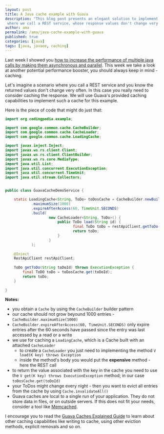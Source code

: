 ```yaml
---
layout: post
title: A Java cache example with Guava
description: "This blog post presents an elegant solution to implement a Java cache with Guava. We imagine a scenario
 where we call a REST service, whose response values don't change very often"
author: ama
permalink: /ama/java-cache-example-with-guava
published: true
categories: [java]
tags: [java, javaee, caching]
---
```


Last week I showed you [how to increase the performance of multiple java calls by making them asynchronous and parallel](http://www.codingpedia.org/ama/how-to-make-parallel-calls-in-java-with-completablefuture-example).
This week we take a look at another potential performance booster, you should always keep in mind - <span class="highlight-yellow">caching</span>. 

Let's imagine a scenario where you call a REST service and you know the returned values don't change very often. In this case
you really need to consider caching the response. We will use Guava's provided caching capabilities to implement such a cache
for this example. 

<!--more-->

Here is the piece of code that might do just that:
  
```java
import org.codingpedia.example;

import com.google.common.cache.CacheBuilder;
import com.google.common.cache.CacheLoader;
import com.google.common.cache.LoadingCache;

import javax.inject.Inject;
import javax.ws.rs.client.Client;
import javax.ws.rs.client.ClientBuilder;
import javax.ws.rs.core.MediaType;
import java.util.List;
import java.util.concurrent.ExecutionException;
import java.util.concurrent.TimeUnit;
import java.util.stream.Collectors;


public class GuavaCacheDemoService {

    static LoadingCache<String, ToDo> toDosCache = CacheBuilder.newBuilder()
            .maximumSize(1000)
            .expireAfterAccess(60, TimeUnit.SECONDS)
            .build(
                    new CacheLoader<String, ToDo>() {
                        public ToDo load(String id) {
                               final ToDo toDo = restApiClient.getToDo(id);    
                               return toDo;
                        }
                    }
            );
    
    @Inject
    RestApiClient restApiClient;
    
    ToDo getToDo(String toDoId) throws ExecutionException {
        final ToDO toDo = toDosCache.get(toDoId);
        return toDo; 
    }
    
}
```

**Notes:**

* you obtain a `Cache` by using the `CacheBuilder` builder pattern
* our cache should not grow beyound 1000 entries - `CacheBuilder.maximumSize(1000)`
*  `CacheBuilder.expireAfterAccess(60, TimeUnit.SECONDS)` only expire entries after the 60 seconds have passed since the entry was last accessed by a read or a write
* we use for caching a  `LoadingCache`, which is a Cache built with an attached `CacheLoader`
  * to create a `CacheLoader` you just need to implementing the method `V load(K key) throws Exception`
  * inside the method's body you would put the **expensive** method - here the REST call
* to return the value associated with the key in the cache you need to use the `V get(K key) throws ExecutionException` method;
in our case `toDosCache.get(toDoId)`
* your ToDos might change every night - then you want to evict all entries from
the cache by using `Cache.invalidateAll()`
* Guava caches are local to a single run of your application. They do not store data in files, or on outside servers.
 If this does not fit your needs, consider a tool like [Memcached](http://memcached.org/).


I encourage you to read the [Guava Caches Explained Guide](https://github.com/google/guava/wiki/CachesExplained) to learn
 about other caching capabilities like writing to cache, using other eviction methods, explicit removals and so on. 
